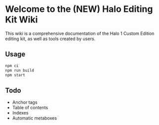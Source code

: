 # Welcome to the (NEW) Halo Editing Kit Wiki

This wiki is a comprehensive documentation of the Halo 1 Custom Edition editing kit, as well as tools created by users.

## Usage

```sh
npm ci
npm run build
npm start
```

## Todo
* Anchor tags
* Table of contents
* Indexes
* Automatic metaboxes
